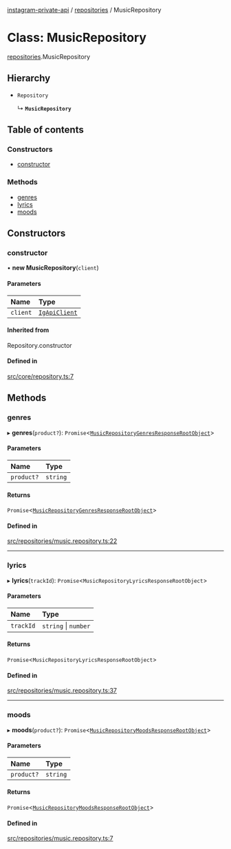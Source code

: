 [instagram-private-api](../../README.md) / [repositories](../../modules/repositories.md) / MusicRepository

# Class: MusicRepository

[repositories](../../modules/repositories.md).MusicRepository

## Hierarchy

- `Repository`

  ↳ **`MusicRepository`**

## Table of contents

### Constructors

- [constructor](MusicRepository.md#constructor)

### Methods

- [genres](MusicRepository.md#genres)
- [lyrics](MusicRepository.md#lyrics)
- [moods](MusicRepository.md#moods)

## Constructors

### constructor

• **new MusicRepository**(`client`)

#### Parameters

| Name | Type |
| :------ | :------ |
| `client` | [`IgApiClient`](../index/IgApiClient.md) |

#### Inherited from

Repository.constructor

#### Defined in

[src/core/repository.ts:7](https://github.com/Nerixyz/instagram-private-api/blob/4971f34/src/core/repository.ts#L7)

## Methods

### genres

▸ **genres**(`product?`): `Promise`<[`MusicRepositoryGenresResponseRootObject`](../../interfaces/responses/MusicRepositoryGenresResponseRootObject.md)\>

#### Parameters

| Name | Type |
| :------ | :------ |
| `product?` | `string` |

#### Returns

`Promise`<[`MusicRepositoryGenresResponseRootObject`](../../interfaces/responses/MusicRepositoryGenresResponseRootObject.md)\>

#### Defined in

[src/repositories/music.repository.ts:22](https://github.com/Nerixyz/instagram-private-api/blob/4971f34/src/repositories/music.repository.ts#L22)

___

### lyrics

▸ **lyrics**(`trackId`): `Promise`<`MusicRepositoryLyricsResponseRootObject`\>

#### Parameters

| Name | Type |
| :------ | :------ |
| `trackId` | `string` \| `number` |

#### Returns

`Promise`<`MusicRepositoryLyricsResponseRootObject`\>

#### Defined in

[src/repositories/music.repository.ts:37](https://github.com/Nerixyz/instagram-private-api/blob/4971f34/src/repositories/music.repository.ts#L37)

___

### moods

▸ **moods**(`product?`): `Promise`<[`MusicRepositoryMoodsResponseRootObject`](../../interfaces/responses/MusicRepositoryMoodsResponseRootObject.md)\>

#### Parameters

| Name | Type |
| :------ | :------ |
| `product?` | `string` |

#### Returns

`Promise`<[`MusicRepositoryMoodsResponseRootObject`](../../interfaces/responses/MusicRepositoryMoodsResponseRootObject.md)\>

#### Defined in

[src/repositories/music.repository.ts:7](https://github.com/Nerixyz/instagram-private-api/blob/4971f34/src/repositories/music.repository.ts#L7)
